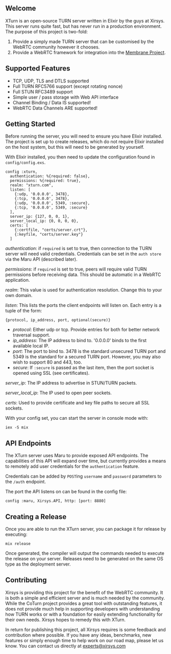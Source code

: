 ## Welcome

XTurn is an open-source TURN server written in Elixir by the guys at Xirsys.  This server runs quite fast, but has never run in a production environment. The purpose of this project is two-fold:

1. Provide a simply made TURN server that can be customised by the WebRTC community however it chooses.
2. Provide a WebRTC framework for integration into the [Membrane Project](https://membraneframework.org).

## Supported Features

- TCP, UDP, TLS and DTLS supported
- Full TURN RFC5766 support (except rotating nonce)
- Full STUN RFC3489 support
- Simple user / pass storage with Web API interface
- Channel Binding / Data IS supported!
- WebRTC Data Channels ARE supported!

## Getting Started

Before running the server, you will need to ensure you have Elixir installed. The project is set up to create releases, which do not require Elixir installed on the host system, but this will need to be generated by yourself.

With Elixir installed, you then need to update the configuration found in `config/config.exs`.

    config :xturn,
      authentication: %{required: false},
      permissions: %{required: true},
      realm: "xturn.com",
      listen: [
        {:udp, '0.0.0.0', 3478},
        {:tcp, '0.0.0.0', 3478},
        {:udp, '0.0.0.0', 5349, :secure},
        {:tcp, '0.0.0.0', 5349, :secure}
      ],
      server_ip: {127, 0, 0, 1},
      server_local_ip: {0, 0, 0, 0},
      certs: [
        {:certfile, "certs/server.crt"},
        {:keyfile, "certs/server.key"}
      ]

*authentication*: if `required` is set to true, then connection to the TURN server will need valid credentials. Credentials can be set in the `auth store` via the Maru API (described later).

*permissions*: if `required` is set to true, peers will require valid TURN permissions before receiving data.  This should be automatic in a WebRTC application.

*realm*: This value is used for authentication resolution. Change this to your own domain.

*listen*: This lists the ports the client endpoints will listen on.  Each entry is a tuple of the form:

    {protocol, ip_address, port, optional(secure)}

- *protocol*: Either udp or tcp. Provide entries for both for better network traversal support.
- *ip_address*: The IP address to bind to. '0.0.0.0' binds to the first available local IP.
- *port*: The port to bind to. 3478 is the standard unsecured TURN port and 5349 is the standard for a secured TURN port. However, you may also wish to support 80 and 443, too.
- *secure*: If `:secure` is passed as the last item, then the port socket is opened using SSL (see certificates).

*server_ip*: The IP address to advertise in STUN/TURN packets.

*server_local_ip*: The IP used to open peer sockets.

*certs*: Used to provide certificate and key file paths to secure all SSL sockets.

With your config set, you can start the server in console mode with:

    iex -S mix

## API Endpoints

The XTurn server uses Maru to provide exposed API endpoints. The capabilities of this API will expand over time, but currently provides a means to remotely add user credentials for the `authentication` feature.

Credentials can be added by `POST`ing `username` and `password` parameters to the `/auth` endpoint.

The port the API listens on can be found in the config file:

    config :maru, Xirsys.API, http: [port: 8880]

## Creating a Release

Once you are able to run the XTurn server, you can package it for release by executing:

    mix release

Once generated, the compiler will output the commands needed to execute the release on your server. Releases need to be generated on the same OS type as the deployment server.

## Contributing

Xirsys is providing this project for the benefit of the WebRTC community. It is both a simple and efficient server and is much needed by the community.  While the CoTurn project provides a great tool with outstanding features, it does not provide much help in supporting developers with understanding how TURN works or with a foundation for easily extending functionality for their own needs. Xirsys hopes to remedy this with XTurn.

In return for publishing this project, all Xirsys requires is some feedback and contribution where possible.  If you have any ideas, benchmarks, new features or simply enough time to help work on our road map, please let us know. You can contact us directly at [experts@xirsys.com](mailto://experts@xirsys.com)